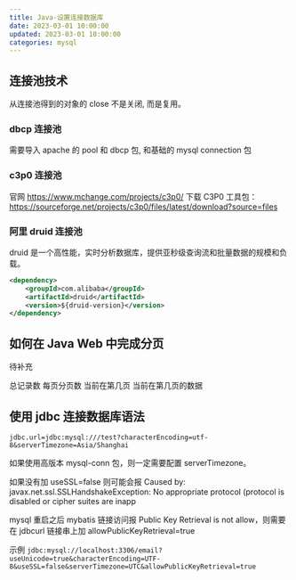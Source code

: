 ```yaml
---
title: Java-设置连接数据库
date: 2023-03-01 10:00:00
updated: 2023-03-01 10:00:00
categories: mysql
---
```


## 连接池技术

从连接池得到的对象的 close 不是关闭, 而是复用。

### dbcp 连接池

需要导入 apache 的 pool 和 dbcp 包, 和基础的 mysql connection 包

### c3p0 连接池

官网 <https://www.mchange.com/projects/c3p0/>
下载 C3P0 工具包：<https://sourceforge.net/projects/c3p0/files/latest/download?source=files>

<!-- more -->

### 阿里 druid 连接池

druid 是一个高性能，实时分析数据库，提供亚秒级查询流和批量数据的规模和负载。

```xml
<dependency>
    <groupId>com.alibaba</groupId>
    <artifactId>druid</artifactId>
    <version>${druid-version}</version>
</dependency>
```

## 如何在 Java Web 中完成分页

待补充

总记录数
每页分页数
当前在第几页
当前在第几页的数据

## 使用 jdbc 连接数据库语法

```properties
jdbc.url=jdbc:mysql:///test?characterEncoding=utf-8&serverTimezone=Asia/Shanghai
```

如果使用高版本 mysql-conn 包，则一定需要配置 serverTimezone。

如果没有加 useSSL=false 则可能会报 Caused by: javax.net.ssl.SSLHandshakeException: No appropriate protocol (protocol is disabled or cipher suites are inapp

mysql 重启之后 mybatis 链接访问报 Public Key Retrieval is not allow，则需要在 jdbcurl 链接串上加 allowPublicKeyRetrieval=true

示例 `jdbc:mysql://localhost:3306/email?useUnicode=true&characterEncoding=UTF-8&useSSL=false&serverTimezone=UTC&allowPublicKeyRetrieval=true`
